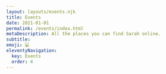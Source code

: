 ```yaml
---
layout: layouts/events.njk
title: Events
date: 2021-01-01
permalink: /events/index.html
metaDescription: All the places you can find Sarah online.
subtitle: 
emoji: 💻
eleventyNavigation:
  key: Events
  order: 4
---
```

